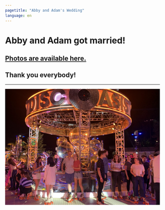 ```yaml
---
pagetitle: "Abby and Adam's Wedding"
language: en
---
```


# Abby and Adam got married!

## [Photos are available here.](https://emilykobusphotography.pixieset.com/abbyandadam/)

## Thank you everybody!



----------------------------------
![Roller Disco](disco.jpg "Roller Disco Night in the park")
